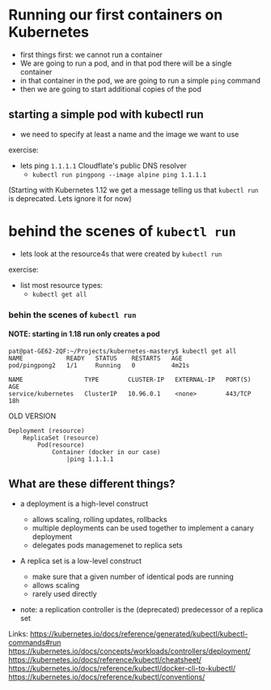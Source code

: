 # Running our first containers on Kubernetes
- first things first: we cannot run a container
- We are going to run a pod, and in that pod there will be a single container
- in that container in the pod, we are going to run a simple `ping` command
- then we are going to start additional copies of the pod



## starting a simple pod with kubectl run

- we need to specify at least a name and the image we want to use
  
exercise: 
- lets ping `1.1.1.1` Cloudflate's public DNS resolver
  - `kubectl run pingpong --image alpine ping 1.1.1.1`

(Starting with Kubernetes 1.12 we get a message telling us that `kubectl run` is deprecated. Lets ignore it for now)


# behind the scenes of `kubectl run`
- lets look at the resource4s that were created by `kubectl run`

exercise:
- list most resource types:
  - `kubectl get all`

### behin the scenes of `kubectl run`
#### NOTE: starting in 1.18 run only creates a pod

```
pat@pat-GE62-2QF:~/Projects/kubernetes-mastery$ kubectl get all
NAME            READY   STATUS    RESTARTS   AGE
pod/pingpong2   1/1     Running   0          4m21s

NAME                 TYPE        CLUSTER-IP   EXTERNAL-IP   PORT(S)   AGE
service/kubernetes   ClusterIP   10.96.0.1    <none>        443/TCP   18h
```

OLD VERSION
```
Deployment (resource)
    ReplicaSet (resource)
        Pod(resource)
            Container (docker in our case)
                |ping 1.1.1.1
```


## What are these different things?
- a deployment is a high-level construct
  - allows scaling, rolling updates, rollbacks
  - multiple deployments can be used together to implement a canary deployment
  - delegates pods managemenet to replica sets

- A replica set is a low-level construct
  - make sure that a given number of identical pods are running
  - allows scaling
  - rarely used directly

- note: a replication controller is the (deprecated) predecessor of a replica set



Links:
https://kubernetes.io/docs/reference/generated/kubectl/kubectl-commands#run
https://kubernetes.io/docs/concepts/workloads/controllers/deployment/
https://kubernetes.io/docs/reference/kubectl/cheatsheet/
https://kubernetes.io/docs/reference/kubectl/docker-cli-to-kubectl/
https://kubernetes.io/docs/reference/kubectl/conventions/
